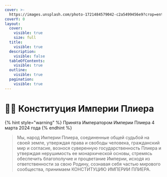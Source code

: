 ```yaml
---
cover: >-
  https://images.unsplash.com/photo-1721484579042-c2a5499456e9?crop=entropy&cs=srgb&fm=jpg&ixid=M3wxOTcwMjR8MHwxfHNlYXJjaHwyfHxwYXJsYW1lbnR8ZW58MHx8fHwxNzI1Nzk1NDc5fDA&ixlib=rb-4.0.3&q=85
coverY: 0
layout:
  cover:
    visible: true
    size: full
  title:
    visible: true
  description:
    visible: false
  tableOfContents:
    visible: true
  outline:
    visible: true
  pagination:
    visible: true
---
```


# 🧑‍🎓 Конституция Империи Плиера

{% hint style="warning" %}
Принята Императором Империи Плиера 4 марта 2024 года
{% endhint %}

> Мы, народ Империи Плиера, соединенные общей судьбой на своей земле, утверждая права и свободы человека, гражданский мир и согласие, вознося суверенную государственность Плиера и утверждая нерушимость ее монархической основы, стремясь обеспечить благополучие и процветание Империи, исходя из ответственности за свою Родину, сознавая себя частью мирового сообщества, принимаем КОНСТИТУЦИЮ ИМПЕРИИ ПЛИЕРА.
